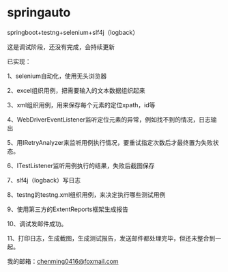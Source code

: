 # springauto
springboot+testng+selenium+slf4j（logback）

这是调试阶段，还没有完成，会持续更新

已实现：

1、selenium自动化，使用无头浏览器

2、excel组织用例，把需要输入的文本数据组织起来

3、xml组织用例，用来保存每个元素的定位xpath，id等

4、WebDriverEventListener监听定位元素的异常，例如找不到的情况，日志输出

5、用IRetryAnalyzer来监听用例执行情况，要重试指定次数后才最终置为失败状态。

6、ITestListener监听用例执行的结果，失败后截图保存

7、slf4j（logback）写日志

8、testng的testng.xml组织用例，来决定执行哪些测试用例

9、使用第三方的ExtentReports框架生成报告

10、调试发邮件成功。

11、打印日志，生成截图，生成测试报告，发送邮件都处理完毕，但还未整合到一起。




我的邮箱：chenming0416@foxmail.com
